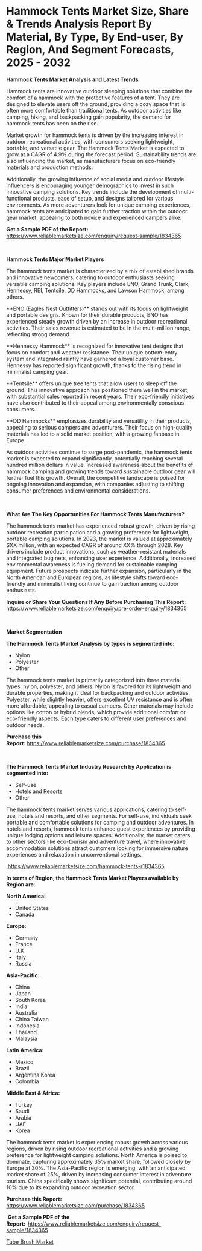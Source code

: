 <p><h1>Hammock Tents Market Size, Share & Trends Analysis Report By Material, By Type, By End-user, By Region, And Segment Forecasts, 2025 - 2032</h1></p><p><strong>Hammock Tents Market Analysis and Latest Trends</strong></p>
<p><p>Hammock tents are innovative outdoor sleeping solutions that combine the comfort of a hammock with the protective features of a tent. They are designed to elevate users off the ground, providing a cozy space that is often more comfortable than traditional tents. As outdoor activities like camping, hiking, and backpacking gain popularity, the demand for hammock tents has been on the rise.</p><p>Market growth for hammock tents is driven by the increasing interest in outdoor recreational activities, with consumers seeking lightweight, portable, and versatile gear. The Hammock Tents Market is expected to grow at a CAGR of 4.9% during the forecast period. Sustainability trends are also influencing the market, as manufacturers focus on eco-friendly materials and production methods.</p><p>Additionally, the growing influence of social media and outdoor lifestyle influencers is encouraging younger demographics to invest in such innovative camping solutions. Key trends include the development of multi-functional products, ease of setup, and designs tailored for various environments. As more adventurers look for unique camping experiences, hammock tents are anticipated to gain further traction within the outdoor gear market, appealing to both novice and experienced campers alike.</p></p>
<p><strong>Get a Sample PDF of the Report:&nbsp;</strong> <a href="https://www.reliablemarketsize.com/enquiry/request-sample/1834365?utm_campaign=2392&utm_medium=2&utm_source=Github&utm_content=ia&utm_term=09022025&utm_id=hammock-tents">https://www.reliablemarketsize.com/enquiry/request-sample/1834365</a></p>
<p>&nbsp;</p>
<p><strong>Hammock Tents Major Market Players</strong></p>
<p><p>The hammock tents market is characterized by a mix of established brands and innovative newcomers, catering to outdoor enthusiasts seeking versatile camping solutions. Key players include ENO, Grand Trunk, Clark, Hennessy, REI, Tentsile, DD Hammocks, and Lawson Hammock, among others.</p><p>**ENO (Eagles Nest Outfitters)** stands out with its focus on lightweight and portable designs. Known for their durable products, ENO has experienced steady growth driven by an increase in outdoor recreational activities. Their sales revenue is estimated to be in the multi-million range, reflecting strong demand.</p><p>**Hennessy Hammock** is recognized for innovative tent designs that focus on comfort and weather resistance. Their unique bottom-entry system and integrated rainfly have garnered a loyal customer base. Hennessy has reported significant growth, thanks to the rising trend in minimalist camping gear.</p><p>**Tentsile** offers unique tree tents that allow users to sleep off the ground. This innovative approach has positioned them well in the market, with substantial sales reported in recent years. Their eco-friendly initiatives have also contributed to their appeal among environmentally conscious consumers.</p><p>**DD Hammocks** emphasizes durability and versatility in their products, appealing to serious campers and adventurers. Their focus on high-quality materials has led to a solid market position, with a growing fanbase in Europe.</p><p>As outdoor activities continue to surge post-pandemic, the hammock tents market is expected to expand significantly, potentially reaching several hundred million dollars in value. Increased awareness about the benefits of hammock camping and growing trends toward sustainable outdoor gear will further fuel this growth. Overall, the competitive landscape is poised for ongoing innovation and expansion, with companies adjusting to shifting consumer preferences and environmental considerations.</p></p>
<p>&nbsp;</p>
<p><strong>What Are The Key Opportunities For Hammock Tents Manufacturers?</strong></p>
<p><p>The hammock tents market has experienced robust growth, driven by rising outdoor recreation participation and a growing preference for lightweight, portable camping solutions. In 2023, the market is valued at approximately $XX million, with an expected CAGR of around XX% through 2028. Key drivers include product innovations, such as weather-resistant materials and integrated bug nets, enhancing user experience. Additionally, increased environmental awareness is fueling demand for sustainable camping equipment. Future prospects indicate further expansion, particularly in the North American and European regions, as lifestyle shifts toward eco-friendly and minimalist living continue to gain traction among outdoor enthusiasts.</p></p>
<p><strong>Inquire or Share Your Questions If Any Before Purchasing This Report:</strong> <a href="https://www.reliablemarketsize.com/enquiry/pre-order-enquiry/1834365?utm_campaign=2392&utm_medium=2&utm_source=Github&utm_content=ia&utm_term=09022025&utm_id=hammock-tents">https://www.reliablemarketsize.com/enquiry/pre-order-enquiry/1834365</a></p>
<p>&nbsp;</p>
<p><strong>Market Segmentation</strong></p>
<p><strong>The Hammock Tents Market Analysis by types is segmented into:</strong></p>
<p><ul><li>Nylon</li><li>Polyester</li><li>Other</li></ul></p>
<p><p>The hammock tents market is primarily categorized into three material types: nylon, polyester, and others. Nylon is favored for its lightweight and durable properties, making it ideal for backpacking and outdoor activities. Polyester, while slightly heavier, offers excellent UV resistance and is often more affordable, appealing to casual campers. Other materials may include options like cotton or hybrid blends, which provide additional comfort or eco-friendly aspects. Each type caters to different user preferences and outdoor needs.</p></p>
<p><strong>Purchase this Report:&nbsp;</strong><a href="https://www.reliablemarketsize.com/purchase/1834365?utm_campaign=2392&utm_medium=2&utm_source=Github&utm_content=ia&utm_term=09022025&utm_id=hammock-tents">https://www.reliablemarketsize.com/purchase/1834365</a></p>
<p>&nbsp;</p>
<p><strong>The Hammock Tents Market Industry Research by Application is segmented into:</strong></p>
<p><ul><li>Self-use</li><li>Hotels and Resorts</li><li>Other</li></ul></p>
<p><p>The hammock tents market serves various applications, catering to self-use, hotels and resorts, and other segments. For self-use, individuals seek portable and comfortable solutions for camping and outdoor adventures. In hotels and resorts, hammock tents enhance guest experiences by providing unique lodging options and leisure spaces. Additionally, the market caters to other sectors like eco-tourism and adventure travel, where innovative accommodation solutions attract customers looking for immersive nature experiences and relaxation in unconventional settings.</p></p>
<p><a href="https://www.reliablemarketsize.com/hammock-tents-r1834365?utm_campaign=2392&utm_medium=2&utm_source=Github&utm_content=ia&utm_term=09022025&utm_id=hammock-tents">&nbsp;https://www.reliablemarketsize.com/hammock-tents-r1834365</a></p>
<p><strong>In terms of Region, the Hammock Tents Market Players available by Region are:</strong></p>
<p>
    <p> <strong> North America: </strong>
        <ul>
            <li>United States</li>
            <li>Canada</li>
        </ul>
        </p> 
    <p> <strong> Europe: </strong>
        <ul>
            <li>Germany</li>
            <li>France</li>
            <li>U.K.</li>
            <li>Italy</li>
            <li>Russia</li>
        </ul>
        </p> 
    <p> <strong> Asia-Pacific: </strong>
        <ul>
            <li>China</li>
            <li>Japan</li>
            <li>South Korea</li>
            <li>India</li>
            <li>Australia</li>
            <li>China Taiwan</li>
            <li>Indonesia</li>
            <li>Thailand</li>
            <li>Malaysia</li>
        </ul>
        </p> 
    <p> <strong> Latin America: </strong>
        <ul>
            <li>Mexico</li>
            <li>Brazil</li>
            <li>Argentina Korea</li>
            <li>Colombia</li>
        </ul>
        </p> 
    <p> <strong> Middle East & Africa: </strong>
        <ul>
            <li>Turkey</li>
            <li>Saudi</li>
            <li>Arabia</li>
            <li>UAE</li>
            <li>Korea</li>
        </ul>
    </p>
    </p>
<p><p>The hammock tents market is experiencing robust growth across various regions, driven by rising outdoor recreational activities and a growing preference for lightweight camping solutions. North America is poised to dominate, capturing approximately 35% market share, followed closely by Europe at 30%. The Asia-Pacific region is emerging, with an anticipated market share of 25%, driven by increasing consumer interest in adventure tourism. China specifically shows significant potential, contributing around 10% due to its expanding outdoor recreation sector.</p></p>
<p><strong>Purchase this Report: </strong><a href="https://www.reliablemarketsize.com/purchase/1834365?utm_campaign=2392&utm_medium=2&utm_source=Github&utm_content=ia&utm_term=09022025&utm_id=hammock-tents">https://www.reliablemarketsize.com/purchase/1834365</a></p>
<p>&nbsp;<strong>Get a Sample PDF of the Report:&nbsp;&nbsp;</strong><a href="https://www.reliablemarketsize.com/enquiry/request-sample/1834365?utm_campaign=2392&utm_medium=2&utm_source=Github&utm_content=ia&utm_term=09022025&utm_id=hammock-tents">https://www.reliablemarketsize.com/enquiry/request-sample/1834365</a></p>
<p><strong></strong></p>
<p><p><a href="https://github.com/lvaill871987/Market-Research-Report-List-1/blob/main/tube-brush-market.md?utm_campaign=2392&utm_medium=2&utm_source=Github&utm_content=ia&utm_term=09022025&utm_id=hammock-tents">Tube Brush Market</a></p></p>